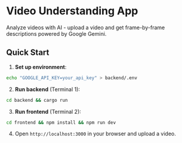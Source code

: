 # Video Understanding App

Analyze videos with AI - upload a video and get frame-by-frame descriptions powered by Google Gemini.

## Quick Start

1. **Set up environment**:
```bash
echo "GOOGLE_API_KEY=your_api_key" > backend/.env
```

2. **Run backend** (Terminal 1):
```bash
cd backend && cargo run
```

3. **Run frontend** (Terminal 2):
```bash
cd frontend && npm install && npm run dev
```

4. Open `http://localhost:3000` in your browser and upload a video.

